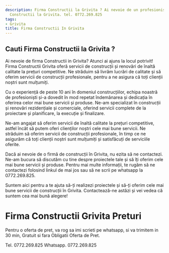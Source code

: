 ```yaml
---
description: Firma Constructii la Grivita ? Ai nevoie de un profesionist in Firma
  Constructii la Grivita. tel. 0772.269.825
tags:
- Grivita
title: Firma Constructii In Grivita
---
```



## Cauti Firma Constructii la Grivita ?


Ai nevoie de firma Constructii in Grivita? Atunci ai ajuns la locul potrivit! Firma Constructii Grivita oferă servicii de construcții și renovări de înaltă calitate la prețuri competitive. Ne străduim să livrăm lucrări de calitate și să oferim servicii de construcții profesionale, pentru a ne asigura că toți clienții noștri sunt mulțumiți.

Cu o experiență de peste 10 ani în domeniul construcțiilor, echipa noastră de profesioniști și-a dovedit în mod repetat îndemânarea și dedicația în oferirea celor mai bune servicii și produse. Ne-am specializat în construcții și renovări rezidențiale și comerciale, oferind servicii complete de la proiectare și planificare, la execuție și finalizare.

Ne-am angajat să oferim servicii de înaltă calitate la prețuri competitive, astfel încât să putem oferi clienților noștri cele mai bune servicii. Ne străduim să oferim servicii de construcții profesionale, în timp ce ne asigurăm că toți clienții noștri sunt mulțumiți și satisfăcuți de serviciile oferite.

Dacă ai nevoie de o firmă de construcții în Grivita, nu ezita să ne contactezi. Ne-am bucura să discutăm cu tine despre proiectele tale și să îți oferim cele mai bune servicii și produse. Pentru mai multe informații, te rugăm să ne contactezi folosind linkul de mai jos sau să ne scrii pe whatsapp la 0772.269.825. 

Suntem aici pentru a te ajuta să-ți realizezi proiectele și să-ți oferim cele mai bune servicii de construcții în Grivita. Contactează-ne astăzi și vei vedea că suntem cea mai bună alegere!

# Firma Constructii Grivita Preturi
Pentru o oferta de pret, va rog sa imi scrieti pe whatsapp, si va trimitem in 30 min, Gratuit si fara Obligatii Oferta de Pret.

Tel. 0772.269.825
Whatsapp. 0772.269.825